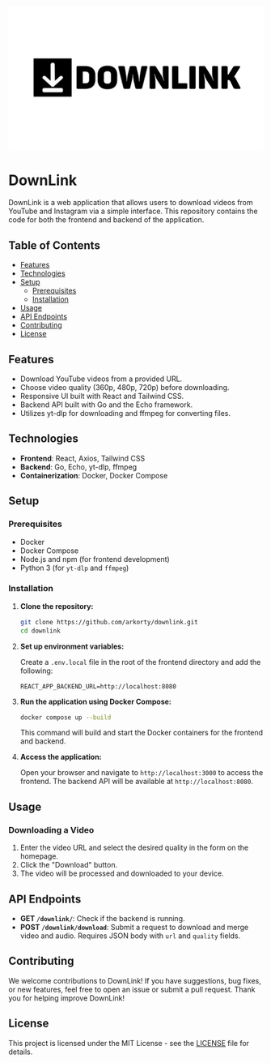 ![downlink.png](blob/cover.png)

# DownLink

DownLink is a web application that allows users to download videos from YouTube and Instagram via a simple interface. This repository contains the code for both the frontend and backend of the application.

## Table of Contents

- [Features](#features)
- [Technologies](#technologies)
- [Setup](#setup)
  - [Prerequisites](#prerequisites)
  - [Installation](#installation)
- [Usage](#usage)
- [API Endpoints](#api-endpoints)
- [Contributing](#contributing)
- [License](#license)

## Features

- Download YouTube videos from a provided URL.
- Choose video quality (360p, 480p, 720p) before downloading.
- Responsive UI built with React and Tailwind CSS.
- Backend API built with Go and the Echo framework.
- Utilizes yt-dlp for downloading and ffmpeg for converting files.

## Technologies

- **Frontend**: React, Axios, Tailwind CSS
- **Backend**: Go, Echo, yt-dlp, ffmpeg
- **Containerization**: Docker, Docker Compose

## Setup

### Prerequisites

- Docker
- Docker Compose
- Node.js and npm (for frontend development)
- Python 3 (for `yt-dlp` and `ffmpeg`)

### Installation

1. **Clone the repository:**

   ```bash
   git clone https://github.com/arkorty/downlink.git
   cd downlink
   ```

2. **Set up environment variables:**

   Create a `.env.local` file in the root of the frontend directory and add the following:

   ```env
   REACT_APP_BACKEND_URL=http://localhost:8080
   ```

3. **Run the application using Docker Compose:**

   ```bash
   docker compose up --build
   ```

   This command will build and start the Docker containers for the frontend and backend.

4. **Access the application:**

   Open your browser and navigate to `http://localhost:3000` to access the frontend. The backend API will be available at `http://localhost:8080`.

## Usage

### Downloading a Video

1. Enter the video URL and select the desired quality in the form on the homepage.
2. Click the "Download" button.
3. The video will be processed and downloaded to your device.

## API Endpoints

- **GET `/downlink/`**: Check if the backend is running.
- **POST `/downlink/download`**: Submit a request to download and merge video and audio. Requires JSON body with `url` and `quality` fields.

## Contributing

We welcome contributions to DownLink! If you have suggestions, bug fixes, or new features, feel free to open an issue or submit a pull request. Thank you for helping improve DownLink!

## License

This project is licensed under the MIT License - see the [LICENSE](LICENSE) file for details.
